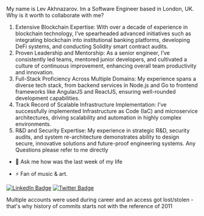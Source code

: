 My name is Lev Akhnazarov. 
Im a Software Engineer based in London, UK.
Why is it worth to collaborate with me?

  1.	Extensive Blockchain Expertise: With over a decade of experience in blockchain technology, I’ve spearheaded advanced initiatives such as integrating blockchain into institutional banking platforms, developing DeFi systems, and conducting Solidity smart contract audits.
  2.	Proven Leadership and Mentorship: As a senior engineer, I’ve consistently led teams, mentored junior developers, and cultivated a culture of continuous improvement, enhancing overall team productivity and innovation.
  3.	Full-Stack Proficiency Across Multiple Domains: My experience spans a diverse tech stack, from backend services in Node.js and Go to frontend frameworks like AngularJS and ReactJS, ensuring well-rounded development capabilities.
  4.	Track Record of Scalable Infrastructure Implementation: I’ve successfully implemented Infrastructure as Code (IaC) and microservice architectures, driving scalability and automation in highly complex environments.
  5.	R&D and Security Expertise: My experience in strategic R&D, security audits, and system re-architecture demonstrates ability to design secure, innovative solutions and future-proof engineering systems.
Any Questions please refer to me directly

- 💬 Ask me how was the last week of my life

- ⚡ Fan of music & art.

[![LinkedIn Badge](https://img.shields.io/badge/-levakhnazarov-blue?style=flat-square&logo=Linkedin&logoColor=white&link=https://www.linkedin.com/in/levakhnazarov/)](https://www.linkedin.com/in/levakhnazarov/)
[![Twitter Badge](https://img.shields.io/badge/-LAkhnazarov47040?style=flat-square&logo=twitter&logoColor=white&link=https://twitter.com/LAkhnazarov47040)](https://twitter.com/LAkhnazarov47040)

Multiple accounts were used during career and an access got lost/stolen - that's why history of commits starts not with the reference of 2011
<!--

- 🔭 I’m currently working on ...
- 🌱 I’m currently learning ...
- 👯 I’m looking to collaborate on ...
- 🤔 I’m looking for help with ...
- 💬 Ask me about ...
- 📫 How to reach me: ...
-->
